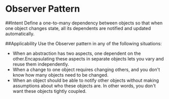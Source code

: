 # Observer Pattern

##Intent
Define a one-to-many dependency between objects so that when one object changes state, all its dependents are notified and updated automatically.

##Applicability
Use the Observer pattern in any of the following situations:
- When an abstraction has two aspects, one dependent on the other.Encapsulating these aspects in separate objects lets you vary and reuse them independently.
- When a change to one object requires changing others, and you don't know how many objects need to be changed.
- When an object should be able to notify other objects without making assumptions about who these objects are. In other words, you don't want these objects tightly coupled.

 


